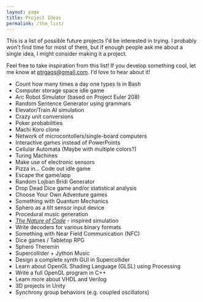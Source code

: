 ```yaml
---
layout: page
title: Project Ideas
permalink: /the_list/
---
```

This is a list of possible future projects I'd be interested in trying. I probably won't find time for most of them, but if enough people ask me about a single idea, I might consider making it a project.

Feel free to take inspiration from this list! If you develop something cool, let me know at ptrgags@gmail.com. I'd love to hear about it!

* Count how many times a day one types ls in Bash
* Computer storage space idle game
* Arc Robot Simulator (based on Project Euler 208)
* Random Sentence Generator using grammars
* Elevator/Train AI simulation
* Crazy unit conversions
* Poker probabilities
* Machi Koro clone
* Network of microcontollers/single-board computers
* Interactive games instead of PowerPoints
* Cellular Automata (Maybe with multiple colors?)
* Turing Machines
* Make use of electronic sensors
* Pizza in... Code out idle game
* Escape the game/app
* Random Lojban Bridi Generator
* Drop Dead Dice game and/or statistical analysis
* Choose Your Own Adventure games
* Something with Quantum Mechanics
* Sphero as a tilt sensor input device
* Procedural music generation
* [*The Nature of Code*](http://natureofcode.com/book/) - inspired simulation
* Write decoders for various binary formats
* Something with Near Field Communication (NFC)
* Dice games / Tabletop RPG
* Sphero Theremin
* Supercollider + Jython Music
* Design a complete synth GUI in Supercollider
* Learn about OpenGL Shading Language (GLSL) using Processing
* Write a full OpenGL program in C++
* Learn more about VHDL and Verilog
* 3D projects in Unity
* Synchrony group behaviors (e.g. coupled oscillators)
